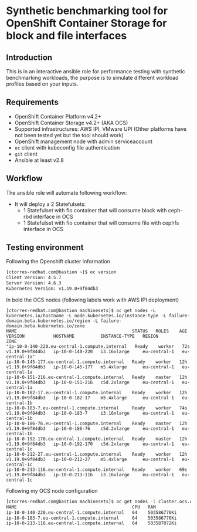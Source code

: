 # Synthetic benchmarking tool for OpenShift Container Storage for block and file interfaces

## Introduction 
This is in an interactive ansible role for performance testing with synthetic benchmarking workloads, the purpose is to simulate different workload profiles based on your inputs.

## Requirements
- OpenShift Container Platform v4.2+ 
- OpenShift Container Storage v4.2+ (AKA OCS)
- Supported infrastructures: AWS IPI, VMware UPI (Other platforms have not been tested yet but the tool should work)
- OpenShift management node with admin serviceaccount
- `oc` client with kubeconfig file authentication
- `git` client
- Ansible at least v2.8 

## Workflow
The ansible role will automate following workflow:
- It will deploy a 2 Statefulsets:
    - 1 Statefulset with fio container that will consume block with ceph-rbd interface in OCS
    - 1 Statefulset with fio container that will consume file with cephfs interface in OCS


## Testing environment
Following the Openshift cluster information 
```bash
[ctorres-redhat.com@bastion ~]$ oc version
Client Version: 4.5.7
Server Version: 4.6.3
Kubernetes Version: v1.19.0+9f84db3
```
In bold the OCS nodes (following labels work with AWS IPI deployment)

    [ctorres-redhat.com@bastion machinesets]$ oc get nodes -L kubernetes.io/hostname -L node.kubernetes.io/instance-type -L failure-domain.beta.kubernetes.io/region -L failure-domain.beta.kubernetes.io/zone
    NAME                                            STATUS   ROLES    AGE   VERSION           HOSTNAME          INSTANCE-TYPE   REGION         ZONE
    "ip-10-0-140-220.eu-central-1.compute.internal   Ready    worker   72s   v1.19.0+9f84db3   ip-10-0-140-220   i3.16xlarge     eu-central-1   eu-central-1a"
    ip-10-0-145-177.eu-central-1.compute.internal   Ready    worker   12h   v1.19.0+9f84db3   ip-10-0-145-177   m5.4xlarge      eu-central-1   eu-central-1a
    ip-10-0-151-216.eu-central-1.compute.internal   Ready    master   12h   v1.19.0+9f84db3   ip-10-0-151-216   c5d.2xlarge     eu-central-1   eu-central-1a
    ip-10-0-182-17.eu-central-1.compute.internal    Ready    worker   12h   v1.19.0+9f84db3   ip-10-0-182-17    m5.4xlarge      eu-central-1   eu-central-1b
    ip-10-0-183-7.eu-central-1.compute.internal     Ready    worker   74s   v1.19.0+9f84db3   ip-10-0-183-7     i3.16xlarge     eu-central-1   eu-central-1b
    ip-10-0-186-76.eu-central-1.compute.internal    Ready    master   12h   v1.19.0+9f84db3   ip-10-0-186-76    c5d.2xlarge     eu-central-1   eu-central-1b
    ip-10-0-192-170.eu-central-1.compute.internal   Ready    master   12h   v1.19.0+9f84db3   ip-10-0-192-170   c5d.2xlarge     eu-central-1   eu-central-1c
    ip-10-0-212-27.eu-central-1.compute.internal    Ready    worker   12h   v1.19.0+9f84db3   ip-10-0-212-27    m5.4xlarge      eu-central-1   eu-central-1c
    ip-10-0-213-116.eu-central-1.compute.internal   Ready    worker   69s   v1.19.0+9f84db3   ip-10-0-213-116   i3.16xlarge     eu-central-1   eu-central-1c

Following my OCS node configuration
```bash
[ctorres-redhat.com@bastion machinesets]$ oc get nodes -l cluster.ocs.openshift.io/openshift-storage=  -o=custom-columns=NAME:.metadata.name,CPU:.status.capacity.cpu,RAM:.status.capacity.memory
NAME                                            CPU   RAM
ip-10-0-140-220.eu-central-1.compute.internal   64    503586776Ki
ip-10-0-183-7.eu-central-1.compute.internal     64    503586776Ki
ip-10-0-213-116.eu-central-1.compute.internal   64    503587072Ki
```